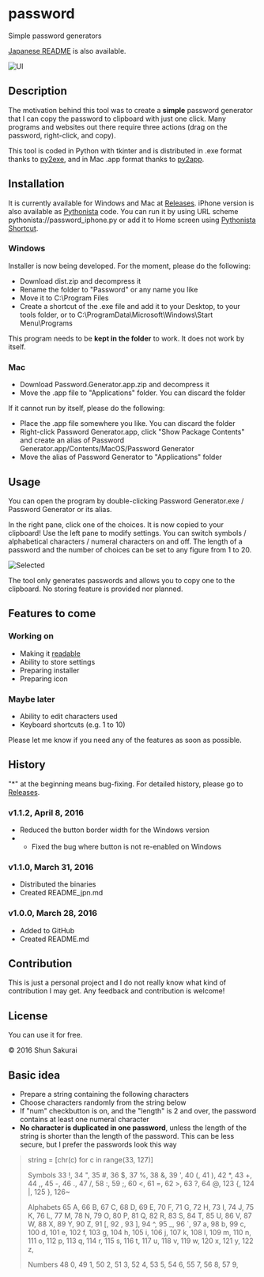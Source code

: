 ﻿# password
Simple password generators

[Japanese README](https://github.com/ShunSakurai/password/blob/master/README_jpn.md) is also available.

![UI](https://raw.github.com/wiki/ShunSakurai/password/password_ui.png)

## Description
The motivation behind this tool was to create a **simple** password generator that I can copy the password to clipboard with just one click.
Many programs and websites out there require three actions (drag on the password, right-click, and copy).

This tool is coded in Python with tkinter and is distributed in .exe format thanks to [py2exe](http://www.py2exe.org/), and in Mac .app format thanks to [py2app](https://pythonhosted.org/py2app/).

## Installation
It is currently available for Windows and Mac at [Releases](https://github.com/ShunSakurai/password/releases). iPhone version is also available as [Pythonista](http://omz-software.com/pythonista/) code. You can run it by using URL scheme pythonista://password_iphone.py or add it to Home screen using [Pythonista Shortcut](http://omz-software.com/pythonista/shortcut/).

### Windows
Installer is now being developed. For the moment, please do the following:

- Download dist.zip and decompress it
- Rename the folder to "Password" or any name you like
- Move it to C:\Program Files
- Create a shortcut of the .exe file and add it to your Desktop, to your tools folder, or to C:\ProgramData\Microsoft\Windows\Start Menu\Programs

This program needs to be **kept in the folder** to work. It does not work by itself.

### Mac
- Download Password.Generator.app.zip and decompress it
- Move the .app file to "Applications" folder. You can discard the folder

If it cannot run by itself, please do the following:

- Place the .app file somewhere you like. You can discard the folder
- Right-click Password Generator.app, click "Show Package Contents" and create an alias of Password Generator.app/Contents/MacOS/Password Generator
- Move the alias of Password Generator to "Applications" folder

## Usage
You can open the program by double-clicking Password Generator.exe / Password Generator or its alias.

In the right pane, click one of the choices. It is now copied to your clipboard!
Use the left pane to modify settings. You can switch symbols / alphabetical characters / numeral characters on and off. The length of a password and the number of choices can be set to any figure from 1 to 20.

![Selected](https://raw.github.com/wiki/ShunSakurai/password/password_selected.png)

The tool only generates passwords and allows you to copy one to the clipboard.
No storing feature is provided nor planned.

## Features to come
### Working on
- Making it [readable](http://www.amazon.com/dp/0596802293)
- Ability to store settings
- Preparing installer
- Preparing icon

### Maybe later
- Ability to edit characters used
- Keyboard shortcuts (e.g. 1 to 10)

Please let me know if you need any of the features as soon as possible.

## History

"*" at the beginning means bug-fixing.
For detailed history, please go to [Releases](https://github.com/ShunSakurai/password/releases).

### v1.1.2, April 8, 2016
- Reduced the button border width for the Windows version
- * Fixed the bug where button is not re-enabled on Windows

### v1.1.0, March 31, 2016
- Distributed the binaries
- Created README_jpn.md

### v1.0.0, March 28, 2016
- Added to GitHub
- Created README.md

## Contribution
This is just a personal project and I do not really know what kind of contribution I may get. Any feedback and contribution is welcome!

## License
You can use it for free.

© 2016 Shun Sakurai

## Basic idea
- Prepare a string containing the following characters
- Choose characters randomly from the string below
- If "num" checkbutton is on, and the "length" is 2 and over, the password contains at least one numeral character
- **No character is duplicated in one password**, unless the length of the string is shorter than the length of the password. This can be less secure, but I prefer the passwords look this way

> string = [chr(c) for c in range(33, 127)]
>
> Symbols
> 33 !, 34 ", 35 #, 36 $, 37 %, 38 &, 39 ', 40 (, 41 ), 42 *, 43 +, 44 ,, 45 -, 46 ., 47 /,
> 58 :, 59 ;, 60 <, 61 =, 62 >, 63 ?, 64 @,
> 123 {, 124 |, 125 }, 126~
>
> Alphabets
> 65 A, 66 B, 67 C, 68 D, 69 E, 70 F, 71 G, 72 H, 73 I, 74 J, 75 K, 76 L, 77 M, 78 N, 79 O, 80 P, 81 Q, 82 R, 83 S, 84 T, 85 U, 86 V, 87 W, 88 X, 89 Y, 90 Z,
> 91 [, 92 \, 93 ], 94 ^, 95 _, 96 `, 97 a, 98 b, 99 c, 100 d, 101 e, 102 f, 103 g, 104 h, 105 i, 106 j, 107 k, 108 l, 109 m, 110 n, 111 o, 112 p, 113 q, 114 r, 115 s, 116 t, 117 u, 118 v, 119 w, 120 x, 121 y, 122 z,
>
> Numbers
> 48 0, 49 1, 50 2, 51 3, 52 4, 53 5, 54 6, 55 7, 56 8, 57 9,

